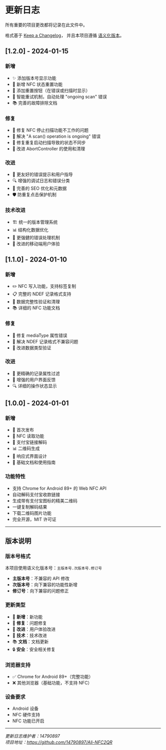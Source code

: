# 更新日志

所有重要的项目更改都将记录在此文件中。

格式基于 [Keep a Changelog](https://keepachangelog.com/zh-CN/1.0.0/)，
并且本项目遵循 [语义化版本](https://semver.org/lang/zh-CN/)。

## [1.2.0] - 2024-01-15

### 新增
- ✨ 添加版本号显示功能
- 🔄 新增 NFC 状态重置功能
- 📱 添加重置按钮（在错误或扫描时显示）
- 🔧 智能重试机制，自动处理 "ongoing scan" 错误
- 📚 完善的故障排除文档

### 修复
- 🐛 修复 NFC 停止扫描功能不工作的问题
- 🐛 解决 "A scan() operation is ongoing" 错误
- 🐛 修复重复启动扫描导致的状态不同步
- 🐛 改进 AbortController 的使用和清理

### 改进
- 🎨 更友好的错误提示和用户指导
- 🔍 增强的调试日志和错误分类
- 📖 完善的 SEO 优化和元数据
- 🛡️ 防重复点击保护机制

### 技术改进
- 🏗️ 统一的版本管理系统
- 📊 结构化数据优化
- 🔧 更强健的错误处理机制
- 📱 改进的移动端用户体验

## [1.1.0] - 2024-01-10

### 新增
- ✏️ NFC 写入功能，支持标签复制
- 📋 完整的 NDEF 记录格式支持
- 🔄 数据完整性验证和清理
- 📚 详细的 NFC 功能文档

### 修复
- 🐛 修复 mediaType 属性错误
- 🐛 解决 NDEF 记录格式不兼容问题
- 🐛 改进数据类型验证

### 改进
- 🎯 更精确的记录属性过滤
- 📱 增强的用户界面反馈
- 🔍 详细的操作状态显示

## [1.0.0] - 2024-01-01

### 新增
- 🎉 首次发布
- 📱 NFC 读取功能
- 🔗 支付宝链接解码
- 📊 二维码生成
- 🎨 响应式界面设计
- 📖 基础文档和使用指南

### 功能特性
- 支持 Chrome for Android 89+ 的 Web NFC API
- 自动解码支付宝收款链接
- 生成带有支付宝图标的精美二维码
- 一键复制解码结果
- 下载二维码图片功能
- 完全开源，MIT 许可证

---

## 版本说明

### 版本号格式
本项目使用语义化版本号：`主版本号.次版本号.修订号`

- **主版本号**：不兼容的 API 修改
- **次版本号**：向下兼容的功能性新增
- **修订号**：向下兼容的问题修正

### 更新类型
- 🎉 **新增**：新功能
- 🐛 **修复**：问题修复
- 🎨 **改进**：用户体验改进
- 🔧 **技术**：技术改进
- 📚 **文档**：文档更新
- 🔒 **安全**：安全相关修复

### 浏览器支持
- ✅ Chrome for Android 89+（完整功能）
- ❌ 其他浏览器（基础功能，不支持 NFC）

### 设备要求
- Android 设备
- NFC 硬件支持
- NFC 功能已开启

---

*更新日志维护者：14790897*  
*项目地址：https://github.com/14790897/Ali-NFC2QR*
